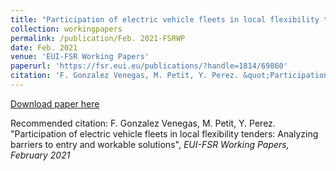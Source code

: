 ```yaml
---
title: "Participation of electric vehicle fleets in local flexibility tenders: Analyzing barriers to entry and workable solutions"
collection: workingpapers
permalink: /publication/Feb. 2021-FSRWP
date: Feb. 2021
venue: 'EUI-FSR Working Papers'
paperurl: 'https://fsr.eui.eu/publications/?handle=1814/69860'
citation: 'F. Gonzalez Venegas, M. Petit, Y. Perez. &quot;Participation of electric vehicle fleets in local flexibility tenders: Analyzing barriers to entry and workable solutions&quot;, <i>EUI-FSR Working Papers<i>, February 2021'
---
```


<a href='https://fsr.eui.eu/publications/?handle=1814/69860'>Download paper here</a>

Recommended citation: F. Gonzalez Venegas, M. Petit, Y. Perez. "Participation of electric vehicle fleets in local flexibility tenders: Analyzing barriers to entry and workable solutions", <i>EUI-FSR Working Papers<i>, February 2021